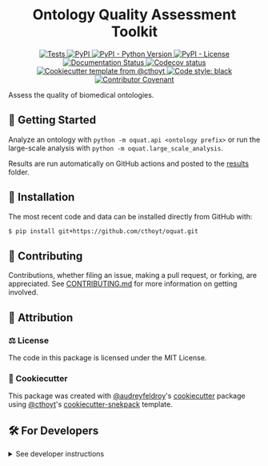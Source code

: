 <!--
<p align="center">
  <img src="https://github.com/cthoyt/oquat/raw/main/docs/source/logo.png" height="150">
</p>
-->

<h1 align="center">
  Ontology Quality Assessment Toolkit
</h1>

<p align="center">
    <a href="https://github.com/cthoyt/oquat/actions?query=workflow%3ATests">
        <img alt="Tests" src="https://github.com/cthoyt/oquat/workflows/Tests/badge.svg" />
    </a>
    <a href="https://pypi.org/project/oquat">
        <img alt="PyPI" src="https://img.shields.io/pypi/v/oquat" />
    </a>
    <a href="https://pypi.org/project/oquat">
        <img alt="PyPI - Python Version" src="https://img.shields.io/pypi/pyversions/oquat" />
    </a>
    <a href="https://github.com/cthoyt/oquat/blob/main/LICENSE">
        <img alt="PyPI - License" src="https://img.shields.io/pypi/l/oquat" />
    </a>
    <a href='https://oquat.readthedocs.io/en/latest/?badge=latest'>
        <img src='https://readthedocs.org/projects/oquat/badge/?version=latest' alt='Documentation Status' />
    </a>
    <a href="https://codecov.io/gh/cthoyt/oquat/branch/main">
        <img src="https://codecov.io/gh/cthoyt/oquat/branch/main/graph/badge.svg" alt="Codecov status" />
    </a>  
    <a href="https://github.com/cthoyt/cookiecutter-python-package">
        <img alt="Cookiecutter template from @cthoyt" src="https://img.shields.io/badge/Cookiecutter-snekpack-blue" /> 
    </a>
    <a href='https://github.com/psf/black'>
        <img src='https://img.shields.io/badge/code%20style-black-000000.svg' alt='Code style: black' />
    </a>
    <a href="https://github.com/cthoyt/oquat/blob/main/.github/CODE_OF_CONDUCT.md">
        <img src="https://img.shields.io/badge/Contributor%20Covenant-2.1-4baaaa.svg" alt="Contributor Covenant"/>
    </a>
</p>

Assess the quality of biomedical ontologies.

## 💪 Getting Started

Analyze an ontology with `python -m oquat.api <ontology prefix>` or run
the large-scale analysis with `python -m oquat.large_scale_analysis`.

Results are run automatically on GitHub actions and posted to the
[results](results/) folder.

## 🚀 Installation

<!-- Uncomment this section after your first ``tox -e finish``
The most recent release can be installed from
[PyPI](https://pypi.org/project/oquat/) with:

```bash
$ pip install oquat
```
-->

The most recent code and data can be installed directly from GitHub with:

```bash
$ pip install git+https://github.com/cthoyt/oquat.git
```

## 👐 Contributing

Contributions, whether filing an issue, making a pull request, or forking, are appreciated. See
[CONTRIBUTING.md](https://github.com/cthoyt/oquat/blob/master/.github/CONTRIBUTING.md) for more information on getting involved.

## 👋 Attribution

### ⚖️ License

The code in this package is licensed under the MIT License.

<!--
### 📖 Citation

Citation goes here!
-->

<!--
### 🎁 Support

This project has been supported by the following organizations (in alphabetical order):

- [Harvard Program in Therapeutic Science - Laboratory of Systems Pharmacology](https://hits.harvard.edu/the-program/laboratory-of-systems-pharmacology/)

-->

<!--
### 💰 Funding

This project has been supported by the following grants:

| Funding Body                                             | Program                                                                                                                       | Grant           |
|----------------------------------------------------------|-------------------------------------------------------------------------------------------------------------------------------|-----------------|
| DARPA                                                    | [Automating Scientific Knowledge Extraction (ASKE)](https://www.darpa.mil/program/automating-scientific-knowledge-extraction) | HR00111990009   |
-->

### 🍪 Cookiecutter

This package was created with [@audreyfeldroy](https://github.com/audreyfeldroy)'s
[cookiecutter](https://github.com/cookiecutter/cookiecutter) package using [@cthoyt](https://github.com/cthoyt)'s
[cookiecutter-snekpack](https://github.com/cthoyt/cookiecutter-snekpack) template.

## 🛠️ For Developers

<details>
  <summary>See developer instructions</summary>


The final section of the README is for if you want to get involved by making a code contribution.

### Development Installation

To install in development mode, use the following:

```bash
$ git clone git+https://github.com/cthoyt/oquat.git
$ cd oquat
$ pip install -e .
```

### 🥼 Testing

After cloning the repository and installing `tox` with `pip install tox`, the unit tests in the `tests/` folder can be
run reproducibly with:

```shell
$ tox
```

Additionally, these tests are automatically re-run with each commit in a [GitHub Action](https://github.com/cthoyt/oquat/actions?query=workflow%3ATests).

### 📖 Building the Documentation

The documentation can be built locally using the following:

```shell
$ git clone git+https://github.com/cthoyt/oquat.git
$ cd oquat
$ tox -e docs
$ open docs/build/html/index.html
``` 

The documentation automatically installs the package as well as the `docs`
extra specified in the [`setup.cfg`](setup.cfg). `sphinx` plugins
like `texext` can be added there. Additionally, they need to be added to the
`extensions` list in [`docs/source/conf.py`](docs/source/conf.py).

### 📦 Making a Release

After installing the package in development mode and installing
`tox` with `pip install tox`, the commands for making a new release are contained within the `finish` environment
in `tox.ini`. Run the following from the shell:

```shell
$ tox -e finish
```

This script does the following:

1. Uses [Bump2Version](https://github.com/c4urself/bump2version) to switch the version number in the `setup.cfg`,
   `src/oquat/version.py`, and [`docs/source/conf.py`](docs/source/conf.py) to not have the `-dev` suffix
2. Packages the code in both a tar archive and a wheel using [`build`](https://github.com/pypa/build)
3. Uploads to PyPI using [`twine`](https://github.com/pypa/twine). Be sure to have a `.pypirc` file configured to avoid the need for manual input at this
   step
4. Push to GitHub. You'll need to make a release going with the commit where the version was bumped.
5. Bump the version to the next patch. If you made big changes and want to bump the version by minor, you can
   use `tox -e bumpversion minor` after.
</details>
